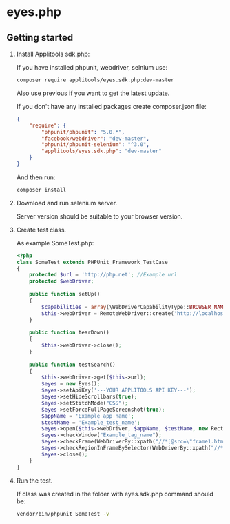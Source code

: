 eyes.php
=============
Getting started
----------------
1. Install Applitools sdk.php:

	If you have installed phpunit, webdriver, selnium use:
	
	```bash
	composer require applitools/eyes.sdk.php:dev-master
	```
	Also use previous if you want to get the latest update.
	   
	   
	If you don't have any installed packages create composer.json file:
	   
	```json
	{
		"require": {
			"phpunit/phpunit": "5.0.*",
			"facebook/webdriver": "dev-master",
			"phpunit/phpunit-selenium": "^3.0",
			"applitools/eyes.sdk.php": "dev-master"
		}
	}
	```
	   
	And then run:
	   
	```bash
	composer install
	```

2. Download and run selenium server.

	Server version should be suitable to your browser version.
3. Create test class.

	As example SomeTest.php:
	```php
	<?php
	class SomeTest extends PHPUnit_Framework_TestCase
	{
		protected $url = 'http://php.net'; //Example url
		protected $webDriver;
		   
		public function setUp()
		{
			$capabilities = array(\WebDriverCapabilityType::BROWSER_NAME => 'chrome');
			$this->webDriver = RemoteWebDriver::create('http://localhost:4444/wd/hub', $capabilities);
		}
		   
		public function tearDown()
		{
			$this->webDriver->close();
		}
		   
		public function testSearch()
		{
			$this->webDriver->get($this->url);
			$eyes = new Eyes();
			$eyes->setApiKey('---YOUR APPLITOOLS API KEY---');
			$eyes->setHideScrollbars(true);
			$eyes->setStitchMode("CSS");
			$eyes->setForceFullPageScreenshot(true);
			$appName = 'Example_app_name';
			$testName = 'Example_test_name';
			$eyes->open($this->webDriver, $appName, $testName, new RectangleSize(1024, 500));
			$eyes->checkWindow("Example_tag_name");
			$eyes->checkFrame(WebDriverBy::xpath("//*[@src=\"frame1.html\"]"), 3, "Elem_1");
			$eyes->checkRegionInFrameBySelector(WebDriverBy::xpath("//*[@src=\"frame1.html\"]"), WebDriverBy::id("inner-frame-div"), 3, "Elem_1", true);
			$eyes->close();
		}
	}
	```
4. Run the test.

	If class was created in the folder with eyes.sdk.php command should be:
	    
	```bash
	vendor/bin/phpunit SomeTest -v
	```
